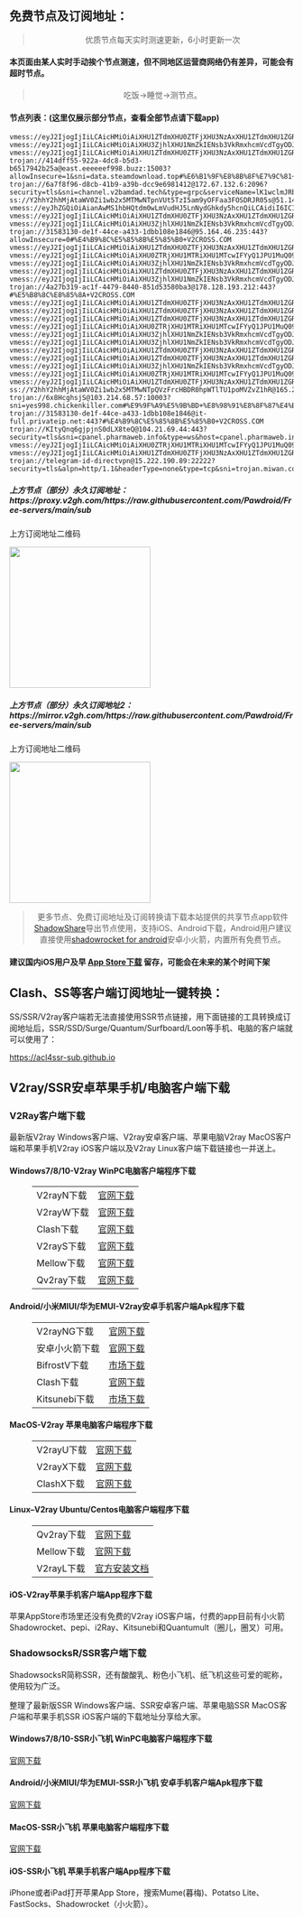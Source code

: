
<h2>免费节点及订阅地址：</h2>
<blockquote>
<p style="text-align: center;">优质节点每天实时测速更新，6小时更新一次</p>
</blockquote>
<h4>本页面由某人实时手动挨个节点测速，但不同地区运营商网络仍有差异，可能会有超时节点。</h4>
<blockquote>
<p style="text-align: center;">吃饭->睡觉->测节点。</p>
</blockquote>
<h4>节点列表：(这里仅展示部分节点，查看全部节点请下载app)</h4>

```trojan://telegram-id-directvpn@52.21.86.136:22222?security=tls&alpn=http/1.1&headerType=none&type=tcp&sni=trojan.miwan.co.uk#%E7%BE%8E%E5%9B%BD+%E5%BC%97%E5%90%89%E5%B0%BC%E4%BA%9A%E5%B7%9E%E9%98%BF%E4%BB%80%E6%9C%ACAmazon%E6%95%B0%E6%8D%AE%E4%B8%AD%E5%BF%83
vmess://eyJ2IjogIjIiLCAicHMiOiAiXHU1ZTdmXHU0ZTFjXHU3NzAxXHU1ZTdmXHU1ZGRlXHU1ZTAyIFx1NzlmYlx1NTJhOCIsICJhZGQiOiAiMnc4dTJhMDQubWNmcm9udC54eXoiLCAicG9ydCI6ICIzMTg3NCIsICJhaWQiOiAwLCAic2N5IjogImF1dG8iLCAibmV0IjogInRjcCIsICJ0eXBlIjogIm5vbmUiLCAidGxzIjogInRscyIsICJpZCI6ICI0MWQ3NzhhMC1jNjQ2LTQ5OWMtYWUzYS1kNjdhNjk4OWYyYzgiLCAic25pIjogInZuMDQubG92ZW1jLnh5eiJ9
vmess://eyJ2IjogIjIiLCAicHMiOiAiXHU3ZjhlXHU1NmZkIENsb3VkRmxhcmVcdTgyODJcdTcwYjkiLCAiYWRkIjogIjE3Mi42Ny4yNTMuMjIxIiwgInBvcnQiOiAiODAiLCAiaWQiOiAiNzAyMjk4MmYtZGE0Yy00OGM5LWM2NjAtYjIzMTVhYmRjZjdlIiwgImFpZCI6ICIwIiwgInNjeSI6ICJhdXRvIiwgIm5ldCI6ICJ3cyIsICJ0eXBlIjogIm5vbmUiLCAiaG9zdCI6ICJteTEudG9vdGVycy5pciIsICJwYXRoIjogIi8/ZWQ9MjA0OCIsICJ0bHMiOiAiIiwgInNuaSI6ICIiLCAiYWxwbiI6ICIifQ==
vmess://eyJ2IjogIjIiLCAicHMiOiAiXHU1ZTdmXHU0ZTFjXHU3NzAxXHU1ZTdmXHU1ZGRlXHU1ZTAyIFx1NzlmYlx1NTJhOCIsICJhZGQiOiAiMXQ4aDA0LmFiem9vbmVzLnh5eiIsICJwb3J0IjogIjM2OTA0IiwgImFpZCI6IDAsICJzY3kiOiAiYXV0byIsICJuZXQiOiAidGNwIiwgInR5cGUiOiAibm9uZSIsICJ0bHMiOiAidGxzIiwgImlkIjogImYyZjBjY2U0LTRmNWItNDgyNi1iMmY2LWViNWQ1MWVmM2FjNyIsICJzbmkiOiAidGgwNC5hYnBpbG90Lnh5eiJ9
trojan://414dff55-922a-4dc8-b5d3-b6517942b25a@east.eeeeeef998.buzz:15003?allowInsecure=1&sni=data.steamdownload.top#%E6%B1%9F%E8%8B%8F%E7%9C%81+%E7%A7%BB%E5%8A%A8
trojan://6a7f8f96-d8cb-41b9-a39b-dcc9e6981412@172.67.132.6:2096?security=tls&sni=channel.v2bamdad.tech&type=grpc&serviceName=lK1wclmJRbMxj4FxIzvwxUDoX&host=channel.v2bamdad.tech&path=lK1wclmJRbMxj4FxIzvwxUDoX&fp=chrome&alpn=h2,http/1.1#%E7%BE%8E%E5%9B%BD+CloudFlare%E8%8A%82%E7%82%B9
ss://Y2hhY2hhMjAtaWV0Zi1wb2x5MTMwNTpnVUt5TzI5am9yOFFaa3FOSDRJR05s@51.143.138.158:30837#%E7%BE%8E%E5%9B%BD+%E5%8D%8E%E7%9B%9B%E9%A1%BF%E5%B7%9E%E6%98%86%E8%A5%BFMicrosoft%E5%85%AC%E5%8F%B8
vmess://eyJhZGQiOiAianAwMS1hbHQtdm0wLmVudHJ5LnNydGhkdy5hcnQiLCAidiI6ICIyIiwgInBzIjogIlx1NjVlNVx1NjcyYyBcdTRlMWNcdTRlYWNcdTkwZmRBbWF6b25cdTY1NzBcdTYzNmVcdTRlMmRcdTVmYzMiLCAicG9ydCI6IDIxNTgzLCAiaWQiOiAiYzRiMmU3ZWEtMWEwZS0zMTZmLThlMjgtMDcxN2NjMDg3NTM0IiwgImFpZCI6ICIxIiwgIm5ldCI6ICJ0Y3AiLCAidHlwZSI6ICIiLCAiaG9zdCI6ICIiLCAicGF0aCI6ICIvIiwgInRscyI6ICJ0bHMifQ==
vmess://eyJ2IjogIjIiLCAicHMiOiAiXHU1ZTdmXHU0ZTFjXHU3NzAxXHU1ZTdmXHU1ZGRlXHU1ZTAyIFx1NzlmYlx1NTJhOCIsICJhZGQiOiAiMWM3czJnMDUubTFrMnMueHl6IiwgInBvcnQiOiAiMzEyMDYiLCAiYWlkIjogMCwgInNjeSI6ICJhdXRvIiwgIm5ldCI6ICJ0Y3AiLCAidHlwZSI6ICJub25lIiwgInRscyI6ICJ0bHMiLCAiaWQiOiAiNDFkNzc4YTAtYzY0Ni00OTljLWFlM2EtZDY3YTY5ODlmMmM4IiwgInNuaSI6ICJzZzA1LmxvdmVtYy54eXoifQ==
vmess://eyJ2IjogIjIiLCAicHMiOiAiXHU3ZjhlXHU1NmZkIENsb3VkRmxhcmVcdTgyODJcdTcwYjkiLCAiYWRkIjogIjE3Mi42Ny4yNTMuMTkwIiwgInBvcnQiOiAiODAiLCAidHlwZSI6ICJub25lIiwgImlkIjogIjcwMjI5ODJmLWRhNGMtNDhjOS1jNjYwLWIyMzE1YWJkY2Y3ZSIsICJhaWQiOiAiMCIsICJuZXQiOiAid3MiLCAicGF0aCI6ICIvP2VkPTIwNDgiLCAiaG9zdCI6ICJteTEudG9vdGVycy5pciIsICJ0bHMiOiAiIn0=
trojan://31583130-de1f-44ce-a433-1dbb108e1846@95.164.46.235:443?allowInsecure=0#%E4%B9%8C%E5%85%8B%E5%85%B0+V2CROSS.COM
vmess://eyJ2IjogIjIiLCAicHMiOiAiXHU1ZTdmXHU0ZTFjXHU3NzAxXHU1ZTdmXHU1ZGRlXHU1ZTAyIFx1NzlmYlx1NTJhOCIsICJhZGQiOiAiNHQxcjV1MDQubTFrMnMueHl6IiwgInBvcnQiOiAiMzE4NTEiLCAiYWlkIjogMCwgInNjeSI6ICJhdXRvIiwgIm5ldCI6ICJ0Y3AiLCAidHlwZSI6ICJub25lIiwgInRscyI6ICJ0bHMiLCAiaWQiOiAiNDFkNzc4YTAtYzY0Ni00OTljLWFlM2EtZDY3YTY5ODlmMmM4IiwgInNuaSI6ICJydTA0LmxvdmVtYy54eXoifQ==
vmess://eyJ2IjogIjIiLCAicHMiOiAiXHU0ZTRjXHU1MTRiXHU1MTcwIFYyQ1JPU1MuQ09NIiwgImFkZCI6ICI5NC4xMzEuOC4zMiIsICJwb3J0IjogODg4MCwgImFpZCI6IDAsICJzY3kiOiAiYXV0byIsICJuZXQiOiAid3MiLCAidHlwZSI6ICJub25lIiwgInRscyI6ICIiLCAiaWQiOiAiNTdlMzdhNzQtYmFkYy00YjcxLTg3YzctNWI5ZTIwODc5YjU4IiwgInBhdGgiOiAiL3ZtZXNzIn0=
vmess://eyJ2IjogIjIiLCAicHMiOiAiXHU3ZjhlXHU1NmZkIENsb3VkRmxhcmVcdTgyODJcdTcwYjkiLCAiYWRkIjogImNmY2RuMS5zYW5mZW5jZG45LmNvbSIsICJwb3J0IjogMjA4NiwgImFpZCI6IDAsICJzY3kiOiAiYXV0byIsICJuZXQiOiAid3MiLCAidHlwZSI6ICJub25lIiwgInRscyI6ICIiLCAiaWQiOiAiOWM0NzIzZDktMjllNy00NTAyLWEwMjEtN2M3OTM1NWNiN2UxIiwgInNuaSI6ICIiLCAiaG9zdCI6ICJ1czc3U21Tazg2ai5memJxZnJzZS54eXoiLCAicGF0aCI6ICIvdmlkZW8vWjdxZGNyQUdSdyJ9
vmess://eyJ2IjogIjIiLCAicHMiOiAiXHU1ZTdmXHU0ZTFjXHU3NzAxXHU1ZTdmXHU1ZGRlXHU1ZTAyIFx1NzlmYlx1NTJhOCIsICJhZGQiOiAiNWE0dTA0LmFiem9vbmVzLnh5eiIsICJwb3J0IjogIjM2ODIxIiwgImFpZCI6IDAsICJzY3kiOiAiYXV0byIsICJuZXQiOiAidGNwIiwgInR5cGUiOiAibm9uZSIsICJ0bHMiOiAidGxzIiwgImlkIjogImYyZjBjY2U0LTRmNWItNDgyNi1iMmY2LWViNWQ1MWVmM2FjNyIsICJzbmkiOiAiYXUwNC5hYnBpbG90Lnh5eiJ9
vmess://eyJ2IjogIjIiLCAicHMiOiAiXHU3ZjhlXHU1NmZkIENsb3VkRmxhcmVcdTgyODJcdTcwYjkiLCAiYWRkIjogIjEwNC4yMS41NC4yNTIiLCAicG9ydCI6IDgwODAsICJpZCI6ICIyMjgyNmI0NC01YzFhLTRiNGItZGJhYS04M2EyZThiZDk1ZjAiLCAiYWlkIjogMCwgInNjeSI6ICJhdXRvIiwgIm5ldCI6ICJ3cyIsICJob3N0IjogInd3dy52ZWx2ZXRtb3VudGFpbi5zaG9wIiwgInBhdGgiOiAiLyIsICJ0bHMiOiAiIn0=
trojan://4a27b319-ac1f-4479-8440-851d53580ba3@178.128.193.212:443?#%E5%B8%8C%E8%85%8A+V2CROSS.COM
vmess://eyJ2IjogIjIiLCAicHMiOiAiXHU1ZTdmXHU0ZTFjXHU3NzAxXHU1ZTdmXHU1ZGRlXHU1ZTAyIFx1NzlmYlx1NTJhOCIsICJhZGQiOiAiNHc3dTRhMDQubTFrMnMueHl6IiwgInBvcnQiOiAiMzE4NzEiLCAiYWlkIjogMCwgInNjeSI6ICJhdXRvIiwgIm5ldCI6ICJ0Y3AiLCAidHlwZSI6ICJub25lIiwgInRscyI6ICJ0bHMiLCAiaWQiOiAiNDFkNzc4YTAtYzY0Ni00OTljLWFlM2EtZDY3YTY5ODlmMmM4IiwgInNuaSI6ICJ1YTA0LmxvdmVtYy54eXoifQ==
vmess://eyJ2IjogIjIiLCAicHMiOiAiXHU1ZTdmXHU0ZTFjXHU3NzAxXHU1ZTdmXHU1ZGRlXHU1ZTAyIFx1NzlmYlx1NTJhOCIsICJhZGQiOiAiNnEzaTFuMDQubTFrMnMueHl6IiwgInBvcnQiOiAiMzE4MzEiLCAiYWlkIjogMCwgInNjeSI6ICJhdXRvIiwgIm5ldCI6ICJ0Y3AiLCAidHlwZSI6ICJub25lIiwgInRscyI6ICJ0bHMiLCAiaWQiOiAiNDFkNzc4YTAtYzY0Ni00OTljLWFlM2EtZDY3YTY5ODlmMmM4IiwgInNuaSI6ICJpbjA0LmxvdmVtYy54eXoifQ==
vmess://eyJ2IjogIjIiLCAicHMiOiAiXHU1ZTdmXHU0ZTFjXHU3NzAxXHU1ZTdmXHU1ZGRlXHU1ZTAyIFx1NzlmYlx1NTJhOCIsICJhZGQiOiAiMmg0dTA0LmFiem9vbmVzLnh5eiIsICJwb3J0IjogIjM2ODY0IiwgImFpZCI6IDAsICJzY3kiOiAiYXV0byIsICJuZXQiOiAidGNwIiwgInR5cGUiOiAibm9uZSIsICJ0bHMiOiAidGxzIiwgImlkIjogImYyZjBjY2U0LTRmNWItNDgyNi1iMmY2LWViNWQ1MWVmM2FjNyIsICJzbmkiOiAiaHUwNC5hYnBpbG90Lnh5eiJ9
vmess://eyJ2IjogIjIiLCAicHMiOiAiXHU0ZTRjXHU1MTRiXHU1MTcwIFYyQ1JPU1MuQ09NIiwgImFkZCI6ICI5NC4xMzEuMTAuMTM1IiwgInBvcnQiOiAyMDk1LCAiYWlkIjogMCwgInNjeSI6ICJhdXRvIiwgIm5ldCI6ICJ3cyIsICJ0eXBlIjogIm5vbmUiLCAidGxzIjogIiIsICJpZCI6ICJlMjAyMWM5MS02ZTI5LTQ5ZDYtOTY0MS0xNGE4ZjI2MDBlMDUiLCAicGF0aCI6ICIvdm1lc3MifQ==
vmess://eyJ2IjogIjIiLCAicHMiOiAiXHU3ZjhlXHU1NmZkIENsb3VkRmxhcmVcdTgyODJcdTcwYjkiLCAiYWRkIjogIjE3Mi42Ny4yNTMuMzEiLCAicG9ydCI6ICI4MCIsICJ0eXBlIjogIm5vbmUiLCAiaWQiOiAiNzAyMjk4MmYtZGE0Yy00OGM5LWM2NjAtYjIzMTVhYmRjZjdlIiwgImFpZCI6ICIwIiwgIm5ldCI6ICJ3cyIsICJwYXRoIjogIi8/ZWQ9MjA0OCIsICJob3N0IjogIm15MS50b290ZXJzLmlyIiwgInRscyI6ICIifQ==
vmess://eyJ2IjogIjIiLCAicHMiOiAiXHU3ZjhlXHU1NmZkIENsb3VkRmxhcmVcdTgyODJcdTcwYjkiLCAiYWRkIjogImRlLTAxLmNsb3VkbGlvbi5tZSIsICJwb3J0IjogIjgwODAiLCAidHlwZSI6ICJub25lIiwgImlkIjogIjcwNjY2Nzc2LTRlOWYtNDM1MC1iM2YwLWFmYWZmNmE3MGRiMCIsICJhaWQiOiAiMCIsICJuZXQiOiAid3MiLCAicGF0aCI6ICIvIiwgImhvc3QiOiAiZGUtMDEuY2xvdWRsaW9uLm1lIiwgInRscyI6ICIifQ==
vmess://eyJ2IjogIjIiLCAicHMiOiAiXHU1ZTdmXHU0ZTFjXHU3NzAxXHU1ZTdmXHU1ZGRlXHU1ZTAyIFx1NzlmYlx1NTJhOCIsICJhZGQiOiAiOWE4cjA0LmFiem9vbmVzLnh5eiIsICJwb3J0IjogIjM2ODYxIiwgImFpZCI6IDAsICJzY3kiOiAiYXV0byIsICJuZXQiOiAidGNwIiwgInR5cGUiOiAibm9uZSIsICJ0bHMiOiAidGxzIiwgImlkIjogImYyZjBjY2U0LTRmNWItNDgyNi1iMmY2LWViNWQ1MWVmM2FjNyIsICJzbmkiOiAiYXIwNC5hYnBpbG90Lnh5eiJ9
vmess://eyJ2IjogIjIiLCAicHMiOiAiXHU1ZTdmXHU0ZTFjXHU3NzAxXHU1ZTdmXHU1ZGRlXHU1ZTAyIFx1NzlmYlx1NTJhOCIsICJhZGQiOiAiOXQxZDVlMDQubTFrMnMueHl6IiwgInBvcnQiOiAiMzE4NDEiLCAiYWlkIjogMCwgInNjeSI6ICJhdXRvIiwgIm5ldCI6ICJ0Y3AiLCAidHlwZSI6ICJub25lIiwgInRscyI6ICJ0bHMiLCAiaWQiOiAiNDFkNzc4YTAtYzY0Ni00OTljLWFlM2EtZDY3YTY5ODlmMmM4IiwgInNuaSI6ICJkZTA0LmxvdmVtYy54eXoifQ==
vmess://eyJ2IjogIjIiLCAicHMiOiAiXHU3ZjhlXHU1NmZkIENsb3VkRmxhcmVcdTgyODJcdTcwYjkiLCAiYWRkIjogIjE3Mi42Ny4yNTMuMTM0IiwgInBvcnQiOiAiODAiLCAiaWQiOiAiNzAyMjk4MmYtZGE0Yy00OGM5LWM2NjAtYjIzMTVhYmRjZjdlIiwgImFpZCI6ICIwIiwgInNjeSI6ICJhdXRvIiwgIm5ldCI6ICJ3cyIsICJ0eXBlIjogIm5vbmUiLCAiaG9zdCI6ICJteTEudG9vdGVycy5pciIsICJwYXRoIjogIi8/ZWQ9MjA0OCIsICJ0bHMiOiAiIiwgInNuaSI6ICIiLCAiYWxwbiI6ICIifQ==
vmess://eyJ2IjogIjIiLCAicHMiOiAiXHU0ZTRjXHU1MTRiXHU1MTcwIFYyQ1JPU1MuQ09NIiwgImFkZCI6ICI5NC4xMzEuOC4zMiIsICJwb3J0IjogMjA5NSwgImFpZCI6IDAsICJzY3kiOiAiYXV0byIsICJuZXQiOiAid3MiLCAidHlwZSI6ICJub25lIiwgInRscyI6ICIiLCAiaWQiOiAiNTdlMzdhNzQtYmFkYy00YjcxLTg3YzctNWI5ZTIwODc5YjU4IiwgInNuaSI6ICJpbnRlcm5ldC5saWZlLmNvbS5ieSIsICJwYXRoIjogIi92bWVzcyJ9
vmess://eyJ2IjogIjIiLCAicHMiOiAiXHU1ZTdmXHU0ZTFjXHU3NzAxXHU1ZTdmXHU1ZGRlXHU1ZTAyIFx1NzlmYlx1NTJhOCIsICJhZGQiOiAiNmkycjA0LmFiem9vbmVzLnh5eiIsICJwb3J0IjogIjM2ODc3IiwgImFpZCI6IDAsICJzY3kiOiAiYXV0byIsICJuZXQiOiAidGNwIiwgInR5cGUiOiAibm9uZSIsICJ0bHMiOiAidGxzIiwgImlkIjogImYyZjBjY2U0LTRmNWItNDgyNi1iMmY2LWViNWQ1MWVmM2FjNyIsICJzbmkiOiAiYnIwNC5hYnBpbG90Lnh5eiJ9
ss://Y2hhY2hhMjAtaWV0Zi1wb2x5MTMwNTpQVzFrcHBDR0hpWTlTU1poMVZvZ1hR@165.22.16.248:1080#%E7%BE%8E%E5%9B%BD+V2CROSS.COM
trojan://6x8HcghsjS@103.214.68.57:10003?sni=yes998.chickenkiller.com#%E9%9F%A9%E5%9B%BD+%E8%98%91%E8%8F%87%E4%B8%BB%E6%9C%BABGP%E6%95%B0%E6%8D%AE%E4%B8%AD%E5%BF%83
trojan://31583130-de1f-44ce-a433-1dbb108e1846@it-full.privateip.net:443?#%E4%B9%8C%E5%85%8B%E5%85%B0+V2CROSS.COM
trojan://KItyQnq6gjpjnS0dLX8teQ@104.21.69.44:443?security=tls&sni=cpanel.pharmaweb.info&type=ws&host=cpanel.pharmaweb.info&path=%2Fwwwed&fp=chrome&alpn=h2,http/1.1#%E7%BE%8E%E5%9B%BD+CloudFlare%E8%8A%82%E7%82%B9
vmess://eyJ2IjogIjIiLCAicHMiOiAiXHU0ZTRjXHU1MTRiXHU1MTcwIFYyQ1JPU1MuQ09NIiwgImFkZCI6ICI5NC4xMzEuMTAuMTM1IiwgInBvcnQiOiAyMDg2LCAiYWlkIjogMCwgInNjeSI6ICJhdXRvIiwgIm5ldCI6ICJ3cyIsICJ0eXBlIjogIm5vbmUiLCAidGxzIjogIiIsICJpZCI6ICJlMjAyMWM5MS02ZTI5LTQ5ZDYtOTY0MS0xNGE4ZjI2MDBlMDUiLCAicGF0aCI6ICIvdm1lc3MifQ==
vmess://eyJ2IjogIjIiLCAicHMiOiAiXHU1ZTdmXHU0ZTFjXHU3NzAxXHU1ZTdmXHU1ZGRlXHU1ZTAyIFx1NzlmYlx1NTJhOCIsICJhZGQiOiAiOHU5YTA0LmFiem9vbmVzLnh5eiIsICJwb3J0IjogIjM2ODcxIiwgImFpZCI6IDAsICJzY3kiOiAiYXV0byIsICJuZXQiOiAidGNwIiwgInR5cGUiOiAibm9uZSIsICJ0bHMiOiAidGxzIiwgImlkIjogImYyZjBjY2U0LTRmNWItNDgyNi1iMmY2LWViNWQ1MWVmM2FjNyIsICJzbmkiOiAidWEwNC5hYnBpbG90Lnh5eiJ9
trojan://telegram-id-directvpn@15.222.190.89:22222?security=tls&alpn=http/1.1&headerType=none&type=tcp&sni=trojan.miwan.co.uk#%E7%BE%8E%E5%9B%BD+%E6%83%A0%E6%99%AE%E5%85%AC%E5%8F%B8
```
<h5>上方节点（部分）永久订阅地址：https://proxy.v2gh.com/https://raw.githubusercontent.com/Pawdroid/Free-servers/main/sub</h5>
<p>上方订阅地址二维码</p>
<img src='https://raw.githubusercontent.com/Pawdroid/Free-servers/main/sub.png' width=250 height=250>
<h5>上方节点（部分）永久订阅地址2：https://mirror.v2gh.com/https://raw.githubusercontent.com/Pawdroid/Free-servers/main/sub</h5>
<p>上方订阅地址二维码</p>
<img src='https://raw.githubusercontent.com/Pawdroid/Free-servers/main/sub2.png' width=250 height=250>
<blockquote style='text-align: center;'>更多节点、免费订阅地址及订阅转换请下载本站提供的共享节点app软件<a href='https://shadowsharing.com'>ShadowShare</a>导出节点使用，支持iOS、Android下载，Android用户建议直接使用<a href='https://github.com/Pawdroid/shadowrocket_for_android'>shadowrocket for android</a>安卓小火箭，内置所有免费节点。</blockquote>
<h4>建议国内iOS用户及早 <a href='https://apps.apple.com/cn/app/shadowshare/id1612647259'>App Store下载</a> 留存，可能会在未来的某个时间下架</h4>

<div class="nv-content-wrap entry-content">
<h2>Clash、SS等客户端订阅地址一键转换：</h2>
<p>SS/SSR/V2ray客户端若无法直接使用SSR节点链接，用下面链接的工具转换成订阅地址后，SSR/SSD/Surge/Quantum/Surfboard/Loon等手机、电脑的客户端就可以使用了：</p>
<p><a href="https://acl4ssr-sub.github.io" target="_blank" rel="noreferrer noopener nofollow">https://acl4ssr-sub.github.io</a></p>
<h2>V2ray/SSR安卓苹果手机/电脑客户端下载</h2>
<h3>V2Ray客户端下载</h3>
<p>最新版V2ray Windows客户端、V2ray安卓客户端、苹果电脑V2ray MacOS客户端和苹果手机V2ray iOS客户端以及V2ray Linux客户端下载链接也一并送上。</p>
<h4>Windows7/8/10-<strong>V2ray WinPC电脑客户端</strong>程序下载</h4>
<figure class="wp-block-table alignwide is-style-stripes"><table><tbody><tr><td>V2rayN下载</td><td><a href="https://github.com/2dust/v2rayN/releases" target="_blank" rel="noreferrer noopener">官网下载</a></td></tr><tr><td>V2rayW下载</td><td><a href="https://github.com/Cenmrev/V2RayW/releases" target="_blank" rel="noreferrer noopener">官网下载</a></td></tr><tr><td>Clash下载</td><td><a href="https://github.com/Fndroid/clash_for_windows_pkg/releases" target="_blank" rel="noreferrer noopener">官网下载</a></td></tr><tr><td>V2rayS下载</td><td><a href="https://github.com/Shinlor/V2RayS/releases" target="_blank" rel="noreferrer noopener">官网下载</a></td></tr><tr><td>Mellow下载</td><td><a href="https://github.com/mellow-io/mellow/releases" target="_blank" rel="noreferrer noopener">官网下载</a></td></tr><tr><td>Qv2ray下载</td><td><a href="https://github.com/Qv2ray/Qv2ray" target="_blank" rel="noreferrer noopener">官网下载</a></td></tr></tbody></table></figure>
<h4><strong>Android/小米MIUI/华为EMUI-V2ray安卓手机客户端</strong>Apk程序下载</h4>
<figure class="wp-block-table alignwide is-style-stripes"><table><tbody><tr><td>V2rayNG下载</td><td><a href="https://github.com/2dust/v2rayNG/releases" target="_blank" rel="noreferrer noopener">官网下载</a></td></tr><tr><td>安卓小火箭下载</td><td><a href="https://github.com/Pawdroid/shadowrocket_for_android/releases" target="_blank" rel="noreferrer noopener">官网下载</a></td></tr><tr><td>BifrostV下载</td><td><a rel="noreferrer noopener" href="https://www.appsapk.com/downloading/latest/com.github.dawndiy.bifrostv-0.6.8.apk" target="_blank">市场下载</a></td></tr><tr><td>Clash下载</td><td><a href="https://github.com/Kr328/ClashForAndroid/releases" target="_blank" rel="noreferrer noopener">官网下载</a></td></tr><tr><td>Kitsunebi下载</td><td><a rel="noreferrer noopener" href="https://apkpure.com/kitsunebi/fun.kitsunebi.kitsunebi4android" target="_blank">市场下载</a></td></tr></tbody></table></figure>
<h4><strong>MacOS-V2ray <strong>苹果电脑</strong>客户端</strong>程序下载</h4>
<figure class="wp-block-table alignwide is-style-stripes"><table><tbody><tr><td>V2rayU下载</td><td><a href="https://github.com/yanue/V2rayU/releases" target="_blank" rel="noreferrer noopener">官网下载</a></td></tr><tr><td>V2rayX下载</td><td><a href="https://github.com/Cenmrev/V2RayX/releases" target="_blank" rel="noreferrer noopener">官网下载</a></td></tr><tr><td>ClashX下载</td><td><a href="https://github.com/yichengchen/clashX/releases" target="_blank" rel="noreferrer noopener">官网下载</a></td></tr></tbody></table></figure>
<h4><strong>Linux</strong>–<strong>V2ray Ubuntu/Centos电脑客户端</strong>程序下载</h4>
<figure class="wp-block-table alignwide is-style-stripes"><table><tbody><tr><td>Qv2ray下载</td><td><a href="https://github.com/Qv2ray/Qv2ray" target="_blank" rel="noreferrer noopener">官网下载</a></td></tr><tr><td>Mellow下载</td><td><a href="https://github.com/mellow-io/mellow/releases" target="_blank" rel="noreferrer noopener">官网下载</a></td></tr><tr><td>V2rayL下载</td><td><a rel="noreferrer noopener" href="https://github.com/jiangxufeng/v2rayL" target="_blank">官方安装文档</a></td></tr></tbody></table></figure>
<h4>iOS-<strong>V2ray苹果<strong>手机客户端</strong>App程序</strong>下载</h4>
<p>苹果AppStore市场里还没有免费的V2ray iOS客户端，付费的app目前有小火箭Shadowrocket、pepi、i2Ray、Kitsunebi和Quantumult（圈儿，圈叉）可用。</p>
<h3>ShadowsocksR/SSR客户端下载</h3>
<p>ShadowsocksR简称SSR，还有酸酸乳、粉色小飞机、纸飞机这些可爱的昵称，使用较为广泛。</p>
<p>整理了最新版SSR Windows客户端、SSR安卓客户端、苹果电脑SSR MacOS客户端和苹果手机SSR iOS客户端的下载地址分享给大家。</p>
<h4><strong>Windows7/8/10-<strong>SSR小飞机 WinPC电脑客户端</strong>程序下载</strong></h4>
<p><a rel="noreferrer noopener" href="https://github.com/shadowsocksrr/shadowsocksr-csharp/releases" target="_blank">官网下载</a></p>
<h4><strong><strong>Android/小米MIUI/华为EMUI-SSR小飞机 安卓手机客户端</strong>Apk程序下载</strong></h4>
<p><a rel="noreferrer noopener" href="https://github.com/shadowsocksrr/shadowsocksr-android/releases" target="_blank">官网下载</a></p>
<h4><strong><strong>MacOS-SSR小飞机 苹果电脑客户端</strong>程序下载</strong></h4>
<p><a href="https://github.com/qinyuhang/ShadowsocksX-NG-R/releases" target="_blank" rel="noreferrer noopener">官网下载</a></p>
<h4><strong>iOS-<strong>SSR小飞机 苹果手机客户端App程序</strong></strong>下载</h4>
<p>iPhone或者iPad打开苹果App Store，搜索Mume(暮梅)、Potatso Lite、FastSocks、Shadowrocket（小火箭）。</p>

